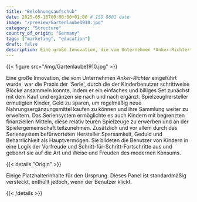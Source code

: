 ```yaml
---
title: "Belohnungsaufschub"
date: 2025-05-16T00:00:00+01:00 # ISO 8601 date
image: "/preview/Gartenlaube1910.jpg"
category: "Structure"
country_of_origin: "Germany"
tags: ["marketing", "education"]
draft: false
description: Eine große Innovation, die vom Unternehmen *Anker-Richter* eingeführt wurde, war...
---
```




{{< figure src="/img/Gartenlaube1910.jpg" >}}

Eine große Innovation, die vom Unternehmen *Anker-Richter* eingeführt wurde, war die Praxis der 'Serie', durch die der Kinderbenutzer schrittweise Blöcke ansammeln konnte, indem er ein einfaches und billiges Set zunächst mit dem Kauf und ergänzen sie nach und nach ergänzt. Spielzeughersteller ermutigten Kinder, Geld zu sparen, um regelmäßig neue Nahrungsergänzungsmittel kaufen zu können und ihre Sammlung weiter zu erweitern. Das Seriensystem ermöglichte es auch Kindern mit begrenzten finanziellen Mitteln, diese relativ teuren Spielzeuge zu erwerben und an der Spielergemeinschaft teilzunehmen. Zusätzlich und vor allem durch das Seriensystem befürworteten Hersteller Sparsamkeit, Geduld und Beharrlichkeit als Hauptvermögen. Sie bildeten die Benutzer von Kindern in eine Logik der Vorfreude und Schritt-für-Schritt-Fortschritte aus und gebohrt sie auf die Art und Weise und Freuden des modernen Konsums.

{{< details "Origin" >}}

Einige Platzhalterinhalte für den Ursprung. Dieses Panel ist standardmäßig versteckt, enthüllt jedoch, wenn der Benutzer klickt.

{{< /details >}}

